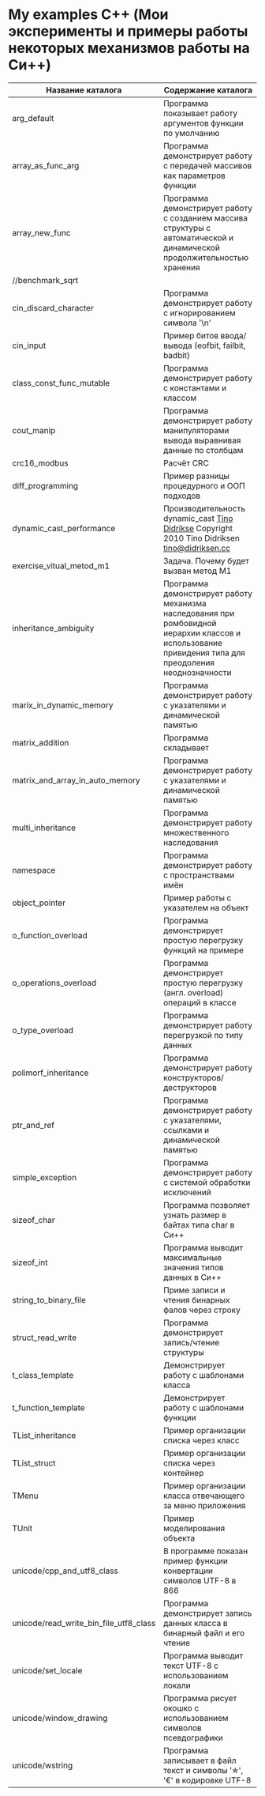 # My examples C++ (Мои эксперименты и примеры работы некоторых механизмов работы на Си++)


Название каталога                      | Содержание каталога
---------------------------------------|----------------------
arg_default                            | Программа показывает работу аргументов функции по умолчанию
array_as_func_arg                      | Программа демонстрирует работу с передачей массивов как параметров функции
array_new_func                         | Программа демонстрирует работу с созданием массива структуры с автоматической и динамической продолжительностью  хранения
//benchmark_sqrt                       |
cin_discard_character                  | Программа демонстрирует работу с игнорированием символа '\n'
cin_input                              | Пример битов ввода/вывода (eofbit, failbit, badbit)
class_const_func_mutable               | Программа демонстрирует работу с константами и классом
cout_manip                             | Программа демонстрирует работу манипуляторами вывода выравнивая данные по столбцам
crc16_modbus                           | Расчёт CRC
diff_programming                       | Пример разницы процедурного и ООП подходов
dynamic_cast_performance               | Производительность dynamic_cast [Tino Didrikse](http://tinodidriksen.com) Copyright 2010 Tino Didriksen <tino@didriksen.cc>
exercise_vitual_metod_m1               | Задача. Почему будет вызван метод M1
inheritance_ambiguity                  | Программа демонстрирует работу механизма наследования при ромбовидной иерархии классов и использование привидения типа для преодоления неоднозначности
marix_in_dynamic_memory                | Программа демонстрирует работу с указателями и динамической памятью
matrix_addition                        | Программа складывает
matrix_and_array_in_auto_memory        | Программа демонстрирует работу с указателями и динамической памятью
multi_inheritance                      | Программа демонстрирует работу множественного наследования
namespace                              | Программа демонстрирует работу с пространствами имён
object_pointer                         | Пример работы с указателем на объект
o_function_overload                    | Программа демонстрирует простую перегрузку функций на примере
o_operations_overload                  | Программа демонстрирует простую перегрузку (англ. overload) операций в классе
o_type_overload                        | Программа демонстрирует работу перегрузкой по типу данных
polimorf_inheritance                   | Программа демонстрирует работу конструкторов/деструкторов
ptr_and_ref                            | Программа демонстрирует работу с указателями, ссылками и динамической памятью
simple_exception                       | Программа демонстрирует работу с системой обработки исключений
sizeof_char                            | Программа позволяет узнать размер в байтах типа char в Си++
sizeof_int                             | Программа выводит максимальные значения типов данных в Си++
string_to_binary_file                  | Приме записи и чтения бинарных фалов через строку
struct_read_write                      | Программа демонстрирует запись/чтение структуры
t_class_template                       | Демонстрирует работу с шаблонами класса
t_function_template                    | Демонстрирует работу с шаблонами функции
TList_inheritance                      | Пример организации списка через класс
TList_struct                           | Пример организации списка через контейнер
TMenu                                  | Пример организации класса отвечающего за меню приложения
TUnit                                  | Пример моделирования объекта
unicode/cpp_and_utf8_class             | В программе показан пример функции конвертации символов UTF-8 в 866
unicode/read_write_bin_file_utf8_class | Программа демонстрирует запись данных класса в бинарный файл и его чтение
unicode/set_locale                     | Программа выводит текст UTF-8 с использованием локали
unicode/window_drawing                 | Программа рисует окошко с использованием символов псевдографики
unicode/wstring                        | Программа записывает в файл текст и символы '✯', '€' в кодировке UTF-8

